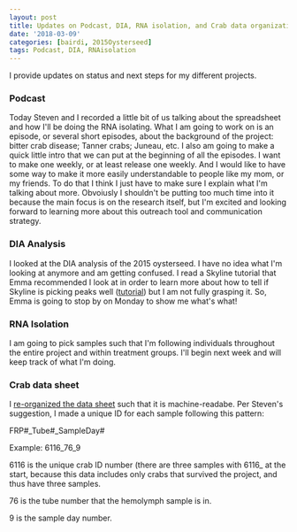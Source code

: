 ```yaml
---
layout: post
title: Updates on Podcast, DIA, RNA isolation, and Crab data organization
date: '2018-03-09'
categories: [bairdi, 2015Oysterseed]
tags: Podcast, DIA, RNAisolation
---
```

I provide updates on status and next steps for my different projects. 


### Podcast
Today Steven and I recorded a little bit of us talking about the spreadsheet and how I'll be doing the RNA isolating. What I am going to work on is an episode, or several short episodes, about the background of the project: bitter crab disease; Tanner crabs; Juneau, etc. I also am going to make a quick little intro that we can put at the beginning of all the episodes. I want to make one weekly, or at least release one weekly. And I would like to have some way to make it more easily understandable to people like my mom, or my friends. To do that I think I just have to make sure I explain what I'm talking about more. Obvoiusly I shouldn't be putting too much time into it because the main focus is on the research itself, but I'm excited and looking forward to learning more about this outreach tool and communication strategy.

### DIA Analysis
I looked at the DIA analysis of the 2015 oysterseed. I have no idea what I'm looking at anymore and am getting confused. I read a Skyline tutorial that Emma recommended I look at in order to learn more about how to tell if Skyline is picking peaks well ([tutorial](https://skyline.ms/_webdav/home/software/Skyline/%40files/tutorials/MS1Filtering-2_5.pdf)) but I am not fully grasping it. So, Emma is going to stop by on Monday to show me what's what!

### RNA Isolation
I am going to pick samples such that I'm following individuals throughout the entire project and within treatment groups. I'll begin next week and will keep track of what I'm doing. 

### Crab data sheet
I [re-organized the data sheet](http://owl.fish.washington.edu/scaphapoda/grace/Crab-project/20180309-crab-hemo-sample-data.xlsx) such that it is machine-readabe. Per Steven's suggestion, I made a unique ID for each sample following this pattern:

FRP#_Tube#_SampleDay#

Example:
6116_76_9

6116 is the unique crab ID number (there are three samples with 6116_ at the start, because this data includes only crabs that survived the project, and thus have three samples.

76 is the tube number that the hemolymph sample is in.

9 is the sample day number. 
